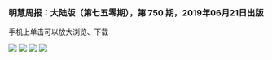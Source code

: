 ###  明慧周报：大陆版（第七五零期），第 750 期，2019年06月21日出版

手机上单击可以放大浏览、下载

<img src="http://qikan.minghui.org/mhqkpage/qikanimage/2019/06/21/mhzb_anhui_477_pdf-online1.png"/>

<img src="http://qikan.minghui.org/mhqkpage/qikanimage/2019/06/21/mhzb_anhui_477_pdf-online2.png"/>

<img src="http://qikan.minghui.org/mhqkpage/qikanimage/2019/06/21/mhzb_anhui_477_pdf-online3.png"/>

<img src="http://qikan.minghui.org/mhqkpage/qikanimage/2019/06/21/mhzb_anhui_477_pdf-online4.png"/>
